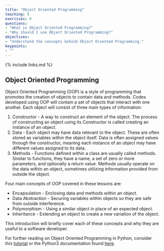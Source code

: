 ```yaml
---
title: "Object Oriented Programming"
teaching: 0
exercises: 0
questions:
- "What is Object Oriented Programming?"
- "Why should I use Object Oriented Programming?"
objectives:
- "Understand the concepts behind Object Oriented Programming."
keypoints:
- ""
---
```


{% include links.md %}
## Object Oriented Programming
Object Oriented Programming (OOP) is a style of programming that promotes the creation of objects to contain data and methods.
Codes developed using OOP will contain a set of objects that interact with one another.
Each object will consist of three main types of information:
1. Constructor - A way to construct an element of the object. The process of constructing an object using its Constructor is called creating an instance of an object.
2. Data - Each object may have data relevant to the object. These are often stored as variables within the object itself. Data is often assigned values through the constructor, meaning each instance of an object may have different values assigned to its data.
3. Methods - Functions defined within a class are usually called methods. Similar to functions, they have a name, a set of zero or more parameters, and optionally a return value. Methods usually operate on the data within an object, sometimes utilizing information provided from outside the object.

Four main concepts of OOP covered in these lessons are:
* Encapsulation - Enclosing data and methods within an object.
* Data Abstraction - Securing variables within objects so they are safe from outside interference.
* Polymorphism - Using a similar object in place of an expected object.
* Inheritance - Extending an object to create a new variation of the object.

This introduction will briefly cover each of these concepts and why they are useful to a software developer.

For further reading on Object Oriented Programming in Python, consider this [tutorial](https://www.python-course.eu/python3_object_oriented_programming.php) or the Python3 documentation found [here](https://docs.python.org/3/tutorial/classes.html).
